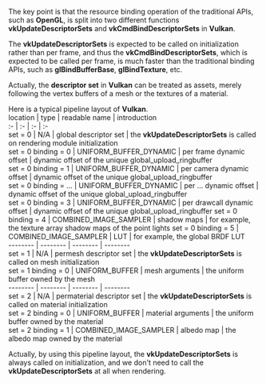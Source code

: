 The key point is that the resource binding operation of the traditional APIs, such as **OpenGL**, is split into two different functions **vkUpdateDescriptorSets** and **vkCmdBindDescriptorSets** in **Vulkan**.  

The **vkUpdateDescriptorSets** is expected to be called on initialization rather than per frame, and thus the **vkCmdBindDescriptorSets**, which is expected to be called per frame, is much faster than the traditional binding APIs, such as **glBindBufferBase**, **glBindTexture**, etc.  

Actually, the **descriptor set** in **Vulkan** can be treated as assets, merely following the vertex buffers of a mesh or the textures of a material.  

Here is a typical pipeline layout of **Vulkan**.  
location              | type                   | readable name               | introduction  
:-                    | :-                     | :-                          | :-  
set = 0               | N/A                    | global descriptor set       | the **vkUpdateDescriptorSets** is called on rendering module initialization  
set = 0 binding = 0   | UNIFORM_BUFFER_DYNAMIC | per frame dynamic offset    | dynamic offset of the unique global_upload_ringbuffer  
set = 0 binding = 1   | UNIFORM_BUFFER_DYNAMIC | per camera dynamic offset   | dynamic offset of the unique global_upload_ringbuffer  
set = 0 binding = ... | UNIFORM_BUFFER_DYNAMIC | per ... dynamic offset      | dynamic offset of the unique global_upload_ringbuffer  
set = 0 binding = 3   | UNIFORM_BUFFER_DYNAMIC | per drawcall dynamic offset | dynamic offset of the unique global_upload_ringbuffer 
set = 0 binding = 4   | COMBINED_IMAGE_SAMPLER | shadow maps                 | for example, the texture array shadow maps of the point lights 
set = 0 binding = 5   | COMBINED_IMAGE_SAMPLER | LUT                         | for example, the global BRDF LUT  
\-\-\-\-\-\-\-\-      | \-\-\-\-\-\-\-\-       | \-\-\-\-\-\-\-\-            | \-\-\-\-\-\-\-\-  
set = 1               | N/A                    | permesh descriptor set      | the **vkUpdateDescriptorSets** is called on mesh initialization  
set = 1 binding = 0   | UNIFORM_BUFFER         | mesh arguments              | the uniform buffer owned by the mesh  
\-\-\-\-\-\-\-\-      | \-\-\-\-\-\-\-\-       | \-\-\-\-\-\-\-\-            | \-\-\-\-\-\-\-\-  
set = 2               | N/A                    | permaterial descriptor set  | the **vkUpdateDescriptorSets** is called on material initialization  
set = 2 binding = 0   | UNIFORM_BUFFER         | material arguments          | the uniform buffer owned by the material  
set = 2 binding = 1   | COMBINED_IMAGE_SAMPLER | albedo map                  | the albedo map owned by the material  

Actually, by using this pipeline layout, the **vkUpdateDescriptorSets** is always called on initialization, and we don't need to call the **vkUpdateDescriptorSets** at all when rendering.  

